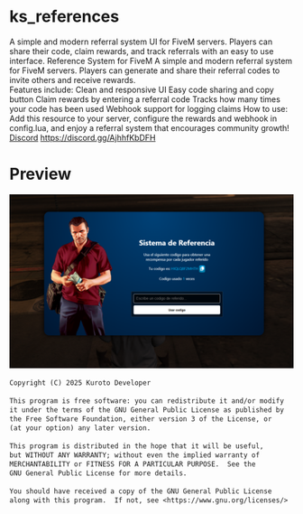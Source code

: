 # ks_references
A simple and modern referral system UI for FiveM servers. Players can share their code, claim rewards, and track referrals with an easy to use interface.
Reference System for FiveM
A simple and modern referral system for FiveM servers.
Players can generate and share their referral codes to invite others and receive rewards.
<br>
Features include:
Clean and responsive UI
Easy code sharing and copy button
Claim rewards by entering a referral code
Tracks how many times your code has been used
Webhook support for logging claims
How to use:
Add this resource to your server, configure the rewards and webhook in config.lua,
and enjoy a referral system that encourages community growth!
<br>
<a href="https://discord.gg/AjhhfKbDFH">Discord</a> https://discord.gg/AjhhfKbDFH

# Preview
<img src="https://raw.githubusercontent.com/Kurotodev/ks_references/refs/heads/main/Preview.png">


```
Copyright (C) 2025 Kuroto Developer

This program is free software: you can redistribute it and/or modify
it under the terms of the GNU General Public License as published by
the Free Software Foundation, either version 3 of the License, or
(at your option) any later version.

This program is distributed in the hope that it will be useful,
but WITHOUT ANY WARRANTY; without even the implied warranty of
MERCHANTABILITY or FITNESS FOR A PARTICULAR PURPOSE.  See the
GNU General Public License for more details.

You should have received a copy of the GNU General Public License
along with this program.  If not, see <https://www.gnu.org/licenses/>
